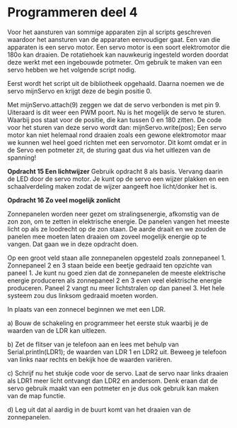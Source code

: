 # Programmeren deel 4

Voor het aansturen van sommige apparaten zijn al scripts geschreven waardoor het aansturen van de apparaten eenvoudiger gaat. Een van die apparaten is een servo motor. Een servo motor is een soort elektromotor die 180o kan draaien. De rotatiehoek kan nauwkeurig ingesteld worden doordat deze werkt met een ingebouwde potmeter. Om gebruik te maken van een servo hebben we het volgende script nodig. 

Eerst wordt het script uit de bibliotheek opgehaald. Daarna noemen we de servo mijnServo en krijgt deze de begin positie 0.

Met mijnServo.attach(9) zeggen we dat de servo verbonden is met pin 9. Uiteraard is dit weer een PWM poort. Nu is het mogelijk de servo te sturen. Waarbij pos staat voor de positie, die kan tussen 0 en 180 zitten. De code voor het sturen van deze servo wordt dan: mijnServo.write(pos); Een servo motor kan niet helemaal rond draaien zoals een gewone elektromotor maar we kunnen wel heel goed richten met een servomotor. Dit komt omdat er in de Servo een potmeter zit, de sturing gaat dus via het uitlezen van de spanning!

**Opdracht 15 Een lichtwijzer**
Gebruik opdracht 8 als basis. Vervang daarin de LED door de servo motor. Je kunt op de servo een wijzer plakken en een schaalverdeling maken zodat de wijzer aangeeft hoe licht/donker het is. 

**Opdracht 16 Zo veel mogelijk zonlicht**

Zonnepanelen worden neer gezet om stralingsenergie, afkomstig van de zon zon, om te zetten in elektrische energie. De panelen vangen het meeste licht op als ze loodrecht op de zon staan. De aarde draait en we zouden de panelen mee moeten laten draaien om zoveel mogelijk energie op te vangen. Dat gaan we in deze opdracht doen.

Op een groot veld staan alle zonnepanelen opgesteld zoals zonnepaneel 1. Zonnepaneel 2 en 3 staan beide een beetje gedraaid ten opzichte van paneel 1. Je kunt nu goed zien dat de zonnepanelen de meeste elektrische energie produceren als zonnepaneel 2 en 3 even veel elektrische energie produceren. Paneel 2 vangt nu meer lichtstralen op dan paneel 3. Het hele systeem zou dus linksom gedraaid moeten worden.

In plaats van een zonnecel beginnen we met een LDR.

a) Bouw de schakeling en programmeer het eerste stuk waarbij je de waarden van de LDR kan uitlezen.

b) Zet de flitser van je telefoon aan en lees met behulp van Serial.println(LDR1); de waarden van LDR 1 en LDR2 uit. Beweeg je telefoon van links naar rechts en bekijk hoe de waarden variëren.

c) Schrijf nu het stukje code voor de servo. Laat de servo naar links draaien als LDR1 meer licht ontvangt dan LDR2 en andersom. Denk eraan dat de servo gebruik maakt van een  potmeter en je dus ook gebruik kan maken van de map functie.

d) Leg uit dat al aardig in de buurt komt van het draaien van de zonnepanelen.